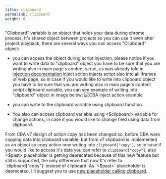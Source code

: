 ```yaml
---
title: clipboard
permalink: clipboard
weight: 6
---
```


"Clipboard" variable is an object that holds your data during chrome process, It's shared object between projects so you can use it even after project playback, there are several ways you can access "Clipboard" object:
- you can access the object during script injection, please notice if you want to write data to "clipboard" object you have to be sure that you are writing also in main page's content script, as was already told in [injection documentation](/inject) inject action injects script also into all iframes of web page, so in case if you would like to write into clipboard object you have to be sure that you are writing also in main page's content script clipboard variable, you can see example of writing into "clipboard" object in image below:
![CBA inject action example](/images/extension/actions/clipboard/inject.jpg)

- you can write to the clipboard variable using clipboard function.
- You also can access clipboard variable using <$clipboard> variable for change actions, in case if you would like to change field using data from clipboard.

From CBA v7 design of action copy has been changed so, before CBA were copying data into clipboard variable, but from v7 clipboard is implemented as an object so copy action now writing into `clipboard["copy"]`, so in case if you would like to access it's data you can refer to `clipboard["copy"]`, also <$past> placeholder is getting deprecated because of this new feature but still is supported, the only difference that now It's refer to `clipboard["copy"]` instead of clipboard. As `<$past>` placeholder is deprecated, I'll suggest you to use [new placeholder calling clipboard](/change).
